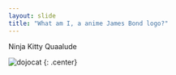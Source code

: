 ```yaml
---
layout: slide
title: "What am I, a anime James Bond logo?"
---
```


Ninja Kitty Quaalude

![dojocat](https://octodex.github.com/images/dojocat.jpg)
{: .center}
